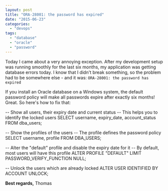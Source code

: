 ```yaml
---
layout: post
title: "ORA-28001: the password has expired"
date: "2015-06-23"
categories: 
  - "devops"
tags: 
  - "database"
  - "oracle"
  - "password"
---
```


Today I came about a very annoying exception. After my development setup was running smoothly for the last six months, my application was getting database errors today. I know that I didn't break something, so the problem had to be somewhere else - and it was: `ORA-28001: the password has expired`

If you install an Oracle database on a Windows system, the default password policy will make all passwords expire after exactly six months! Great. So here's how to fix that:

\-- Show all users, their expiry date and current status
-- This helps you to identify the locked users
SELECT username, expiry\_date, account\_status FROM dba\_users;
 
-- Show the profiles of the users
-- The profile defines the password policy
SELECT username, profile FROM DBA\_USERS;
 
-- Alter the "default" profile and disable the expiry date for it
-- By default, most users will have this profile
ALTER PROFILE "DEFAULT" LIMIT PASSWORD\_VERIFY\_FUNCTION NULL;
 
-- Unlock the users which are already locked
ALTER USER IDENTIFIED BY ACCOUNT UNLOCK; 

**Best regards,** Thomas

